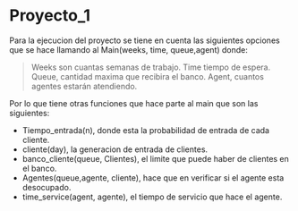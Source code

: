 # Proyecto_1

Para la ejecucion del proyecto se tiene en cuenta las siguientes opciones que se hace
llamando al Main(weeks, time, queue,agent)
donde:
> Weeks son cuantas semanas de trabajo.
> Time tiempo de espera.
> Queue, cantidad maxima que recibira el banco.
> Agent, cuantos agentes estarán atendiendo.

Por lo que tiene otras funciones que hace parte al main que son las siguientes:
- Tiempo_entrada(n), donde esta la probabilidad de entrada de cada cliente.
- cliente(day), la generacion de entrada de clientes.
- banco_cliente(queue, Clientes), el limite que puede haber de clientes en el banco.
- Agentes(queue,agente, cliente), hace que en verificar si el agente esta desocupado.
- time_service(agent, agente), el tiempo de servicio que hace el agente.
